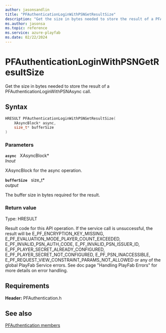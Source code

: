 ```yaml
---
author: jasonsandlin
title: "PFAuthenticationLoginWithPSNGetResultSize"
description: "Get the size in bytes needed to store the result of a PFAuthenticationLoginWithPSNAsync call."
ms.author: jasonsa
ms.topic: reference
ms.service: azure-playfab
ms.date: 02/22/2024
---
```


# PFAuthenticationLoginWithPSNGetResultSize  

Get the size in bytes needed to store the result of a PFAuthenticationLoginWithPSNAsync call.  

## Syntax  
  
```cpp
HRESULT PFAuthenticationLoginWithPSNGetResultSize(  
    XAsyncBlock* async,  
    size_t* bufferSize  
)  
```  
  
### Parameters  
  
**`async`** &nbsp; XAsyncBlock*  
*_Inout_*  
  
XAsyncBlock for the async operation.  
  
**`bufferSize`** &nbsp; size_t*  
*output*  
  
The buffer size in bytes required for the result.  
  
  
### Return value
Type: HRESULT
  
Result code for this API operation. If the service call is unsuccessful, the result will be E_PF_ENCRYPTION_KEY_MISSING, E_PF_EVALUATION_MODE_PLAYER_COUNT_EXCEEDED, E_PF_INVALID_PSN_AUTH_CODE, E_PF_INVALID_PSN_ISSUER_ID, E_PF_PLAYER_SECRET_ALREADY_CONFIGURED, E_PF_PLAYER_SECRET_NOT_CONFIGURED, E_PF_PSN_INACCESSIBLE, E_PF_REQUEST_VIEW_CONSTRAINT_PARAMS_NOT_ALLOWED or any of the global PlayFab Service errors. See doc page "Handling PlayFab Errors" for more details on error handling.
  
  
## Requirements  
  
**Header:** PFAuthentication.h
  
## See also  
[PFAuthentication members](../pfauthentication_members.md)  

  
  
